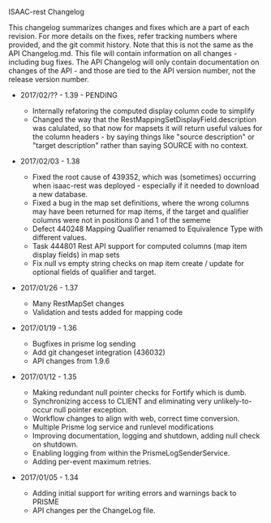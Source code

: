 ISAAC-rest Changelog 

This changelog summarizes changes and fixes which are a part of each revision.  For more details on the fixes, refer tracking numbers 
where provided, and the git commit history.  Note that this is not the same as the API Changelog.md.  This file will contain information
on all changes - including bug fixes.  The API Changelog will only contain documentation on changes of the API - and those are tied to the 
API version number, not the release version number.

* 2017/02/?? - 1.39 - PENDING
    * Internally refatoring the computed display column code to simplify
    * Changed the way that the RestMappingSetDisplayField.description was calulated, so that now for mapsets it will return useful values for
        the column headers - by saying things like "source description" or "target description" rather than saying SOURCE with no context.

* 2017/02/03 - 1.38
    * Fixed the root cause of 439352, which was (sometimes) occurring when isaac-rest was deployed - especially if it needed to download a new database.
    * Fixed a bug in the map set definitions, where the wrong columns may have been returned for map items, if the target and qualifier columns were not 
        in positions 0 and 1 of the sememe
    * Defect 440248 Mapping Qualifier renamed to Equivalence Type with different values.
    * Task 444801 Rest API support for computed columns (map item display fields) in map sets
    * Fix null vs empty string checks on map item create / update for optional fields of qualifier and target.

* 2017/01/26 - 1.37
    * Many RestMapSet changes
    * Validation and tests added for mapping code

* 2017/01/19 - 1.36
    * Bugfixes in prisme log sending
    * Add git changeset integration (436032)
    * API changes from 1.9.6

* 2017/01/12 - 1.35
    * Making redundant null pointer checks for Fortify which is dumb.
    * Synchronizing access to CLIENT and eliminating very unlikely-to-occur null pointer exception.
    * Workflow changes to align with web, correct time conversion.
    * Multiple Prisme log service and runlevel modifications
    * Improving documentation, logging and shutdown, adding null check on shutdown.
    * Enabling logging from within the PrismeLogSenderService.
    * Adding per-event maximum retries.

* 2017/01/05 - 1.34
    * Adding initial support for writing errors and warnings back to PRISME
    * API changes per the ChangeLog file.
